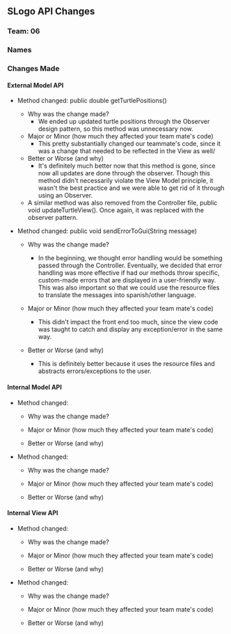 ## SLogo API Changes
### Team: 06
### Names


### Changes Made

#### External Model API

* Method changed: public double getTurtlePositions()

    * Why was the change made?
      * We ended up updated turtle positions through the Observer design pattern,
      so this method was unnecessary now.
    * Major or Minor (how much they affected your team mate's code)
      * This pretty substantially changed our teammate's code, since it was a change
      that needed to be reflected in the View as well/
    * Better or Worse (and why)
      * It's definitely much better now that this method is gone, since now all updates are
      done through the observer. Though this method didn't necessarily violate the View Model principle,
      it wasn't the best practice and we were able to get rid of it through using an Observer.
    * A similar method was also removed from the Controller file, public void updateTurtleView(). Once
  again, it was replaced with the observer pattern.


* Method changed: public void sendErrorToGui(String message)

    * Why was the change made?
      * In the beginning, we thought error handling would be something passed through the Controller.
      Eventually, we decided that error handling was more effective if had our methods throw specific,
      custom-made errors that are displayed in a user-friendly way. This was also important so that
      we could use the resource files to translate the messages into spanish/other language.

    * Major or Minor (how much they affected your team mate's code)
      * This didn't impact the front end too much, since the view code was taught to catch and display
      any exception/error in the same way.
    * Better or Worse (and why)
      * This is definitely better because it uses the resource files and abstracts errors/exceptions
      to the user.


#### Internal Model API

* Method changed:

    * Why was the change made?

    * Major or Minor (how much they affected your team mate's code)

    * Better or Worse (and why)


* Method changed:

    * Why was the change made?

    * Major or Minor (how much they affected your team mate's code)

    * Better or Worse (and why)


#### Internal View API

* Method changed:

    * Why was the change made?

    * Major or Minor (how much they affected your team mate's code)

    * Better or Worse (and why)


* Method changed:

    * Why was the change made?

    * Major or Minor (how much they affected your team mate's code)

    * Better or Worse (and why)

